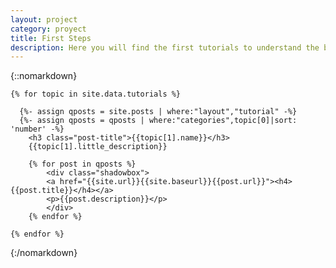 ```yaml
---
layout: project
category: proyect
title: First Steps
description: Here you will find the first tutorials to understand the basic concepts of DyCon Toolbox.
---
```

 {::nomarkdown}

    {% for topic in site.data.tutorials %}

      {%- assign qposts = site.posts | where:"layout","tutorial" -%}
      {%- assign qposts = qposts | where:"categories",topic[0]|sort: 'number' -%}
        <h3 class="post-title">{{topic[1].name}}</h3>
        {{topic[1].little_description}}

        {% for post in qposts %}
            <div class="shadowbox">
            <a href="{{site.url}}{{site.baseurl}}{{post.url}}"><h4>{{post.title}}</h4></a>
            <p>{{post.description}}</p>
            </div>
        {% endfor %}

    {% endfor %}

{:/nomarkdown} 
